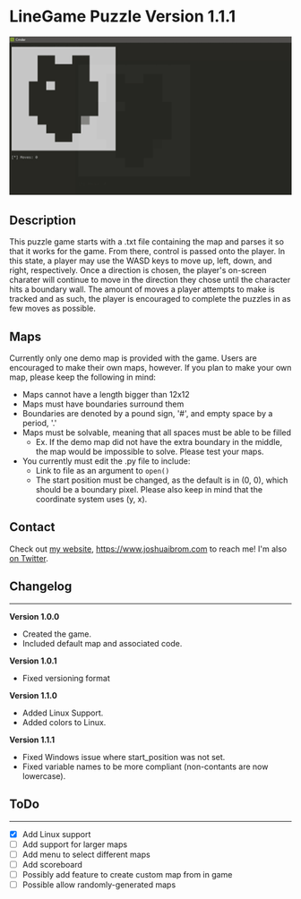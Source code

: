 # LineGame Puzzle Version 1.1.1

![Demo of the game.](media/game_demo.gif "Game Demo")

## Description
This puzzle game starts with a .txt file containing the map and parses it so
that it works for the game. From there, control is passed onto the player. In
this state, a player may use the WASD keys to move up, left, down, and right,
respectively. Once a direction is chosen, the player's on-screen charater will
continue to move in the direction they chose until the character hits a
boundary wall. The amount of moves a player attempts to make is tracked and as
such, the player is encouraged to complete the puzzles in as few moves as
possible.

## Maps
Currently only one demo map is provided with the game. Users are encouraged to
make their own maps, however. If you plan to make your own map, please keep the
following in mind:
* Maps cannot have a length bigger than 12x12
* Maps must have boundaries surround them
* Boundaries are denoted by a pound sign, '#', and empty space by a period, '.'
* Maps must be solvable, meaning that all spaces must be able to be filled
  * Ex. If the demo map did not have the extra boundary in the middle, the map
    would be impossible to solve. Please test your maps.
* You currently must edit the .py file to include:
  * Link to file as an argument to `open()`
  * The start position must be changed, as the default is in (0, 0), which
    should be a boundary pixel. Please also keep in mind that the coordinate
    system uses (y, x).

## Contact
Check out [my website](https://www.joshuaibrom.com),
<https://www.joshuaibrom.com> to reach me! I'm also
[on Twitter](https://twitter.com/FizzedMr).

## Changelog
---
**Version 1.0.0**

* Created the game.
* Included default map and associated code.

**Version 1.0.1**

* Fixed versioning format

**Version 1.1.0**

* Added Linux Support.
* Added colors to Linux.

**Version 1.1.1**

* Fixed Windows issue where start_position was not set.
* Fixed variable names to be more compliant (non-contants are now lowercase).

## ToDo
---
- [X] Add Linux support
- [ ] Add support for larger maps
- [ ] Add menu to select different maps
- [ ] Add scoreboard
- [ ] Possibly add feature to create custom map from in game
- [ ] Possible allow randomly-generated maps

